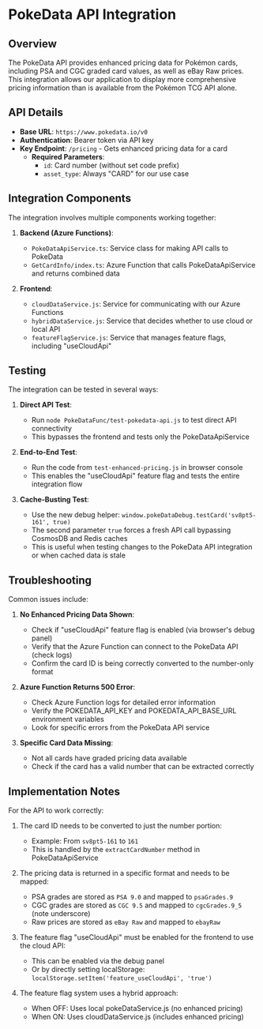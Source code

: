 # PokeData API Integration

## Overview

The PokeData API provides enhanced pricing data for Pokémon cards, including PSA and CGC graded card values, as well as eBay Raw prices. This integration allows our application to display more comprehensive pricing information than is available from the Pokémon TCG API alone.

## API Details

- **Base URL**: `https://www.pokedata.io/v0`
- **Authentication**: Bearer token via API key
- **Key Endpoint**: `/pricing` - Gets enhanced pricing data for a card
  - **Required Parameters**:
    - `id`: Card number (without set code prefix)
    - `asset_type`: Always "CARD" for our use case

## Integration Components

The integration involves multiple components working together:

1. **Backend (Azure Functions)**:
   - `PokeDataApiService.ts`: Service class for making API calls to PokeData
   - `GetCardInfo/index.ts`: Azure Function that calls PokeDataApiService and returns combined data

2. **Frontend**:
   - `cloudDataService.js`: Service for communicating with our Azure Functions
   - `hybridDataService.js`: Service that decides whether to use cloud or local API
   - `featureFlagService.js`: Service that manages feature flags, including "useCloudApi"

## Testing

The integration can be tested in several ways:

1. **Direct API Test**:
   - Run `node PokeDataFunc/test-pokedata-api.js` to test direct API connectivity
   - This bypasses the frontend and tests only the PokeDataApiService

2. **End-to-End Test**:
   - Run the code from `test-enhanced-pricing.js` in browser console
   - This enables the "useCloudApi" feature flag and tests the entire integration flow

3. **Cache-Busting Test**:
   - Use the new debug helper: `window.pokeDataDebug.testCard('sv8pt5-161', true)`
   - The second parameter `true` forces a fresh API call bypassing CosmosDB and Redis caches
   - This is useful when testing changes to the PokeData API integration or when cached data is stale

## Troubleshooting

Common issues include:

1. **No Enhanced Pricing Data Shown**:
   - Check if "useCloudApi" feature flag is enabled (via browser's debug panel)
   - Verify that the Azure Function can connect to the PokeData API (check logs)
   - Confirm the card ID is being correctly converted to the number-only format

2. **Azure Function Returns 500 Error**:
   - Check Azure Function logs for detailed error information
   - Verify the POKEDATA_API_KEY and POKEDATA_API_BASE_URL environment variables
   - Look for specific errors from the PokeData API service

3. **Specific Card Data Missing**:
   - Not all cards have graded pricing data available
   - Check if the card has a valid number that can be extracted correctly

## Implementation Notes

For the API to work correctly:

1. The card ID needs to be converted to just the number portion:
   - Example: From `sv8pt5-161` to `161`
   - This is handled by the `extractCardNumber` method in PokeDataApiService

2. The pricing data is returned in a specific format and needs to be mapped:
   - PSA grades are stored as `PSA 9.0` and mapped to `psaGrades.9`
   - CGC grades are stored as `CGC 9.5` and mapped to `cgcGrades.9_5` (note underscore)
   - Raw prices are stored as `eBay Raw` and mapped to `ebayRaw`

3. The feature flag "useCloudApi" must be enabled for the frontend to use the cloud API:
   - This can be enabled via the debug panel
   - Or by directly setting localStorage: `localStorage.setItem('feature_useCloudApi', 'true')`

4. The feature flag system uses a hybrid approach:
   - When OFF: Uses local pokeDataService.js (no enhanced pricing)
   - When ON: Uses cloudDataService.js (includes enhanced pricing)
